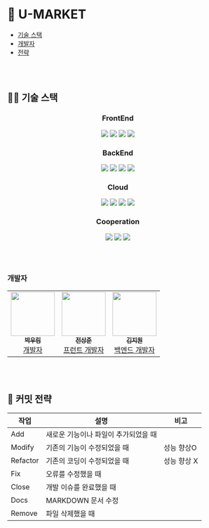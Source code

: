 # 🛒 U-MARKET

  * <a href="#-기술-스택">기술 스택</a>
  * <a href="#개발자">개발자</a>
  * <a href="#-커밋-전략"> 전략</a>


<br/>
<br/>

## 👨‍💻 기술 스택
<h3 align="center">  
  FrontEnd
</h3>
<p align="center">  
  <img src= "https://img.shields.io/badge/StyledComponents-Styledcomponents-orange?logo=Styled-components">
  <img src="https://img.shields.io/badge/ReactNative-ReactNative-yellowgreen?logo=React">
  <img src= "https://img.shields.io/badge/expo-expo-orange?logo=expo"/>
  <img src= "https://img.shields.io/badge/JavaScript-ES6-yellow?logo=javascript"/>
</p>   

<h3 align="center">  
 BackEnd
</h3>
<p align="center">  
  <img src="https://img.shields.io/badge/javascript-F7DF1E?logo=javascript&logoColor=white">
  <img src= "https://img.shields.io/badge/Node-green?logo=node-dot-js&logoColor=white"/>
  <img src= "https://img.shields.io/badge/Express-blue?logo=express"/>
  <img src="https://img.shields.io/badge/mysql-4479A1?logo=mysql&logoColor=white">
</p>  

<h3 align="center">  
  Cloud 
</h3>
<p align="center">
  <img src="https://img.shields.io/badge/AWS-Lamdba-red?logo=amazon-aws" />
  <img src="https://img.shields.io/badge/AWS-Severless-red?logo=amazon-aws" />
  <img src= "https://img.shields.io/badge/AWS-S3-red?logo=amazon-aws"/>
  <img src= "https://img.shields.io/badge/AWS-CloudFront-red?logo=amazon-aws"/>
</p>

<h3 align="center">  
  Cooperation
</h3>
<p align="center">
  <img src="https://img.shields.io/badge/GitHub-100000?logo=github" />
  <img src= "https://img.shields.io/badge/Git-FF4500?logo=git&logoColor=white"/>
  <img src="https://img.shields.io/badge/KakaoWork-white?logo=kakao&logoColor=yellow"/>
</p>
<br/>
<br/>


### 개발자

<table>
  <tr>
       <td align="center"><a href="https://github.com/woorim960"><img src="https://avatars.githubusercontent.com/u/56839474?v=4" width="100px;" alt=""/><br /><sub><b>박우림</b></sub></a><br /><a href="https://github.com/woorim960" title="Packaging/porting to new platform"> 개발자</a></td>
       <td align="center"><a href="https://github.com/jsj1510"><img src="https://avatars.githubusercontent.com/u/75245755?v=4" width="100px;" alt=""/><br /><sub><b>전상준</b></sub></a><br /><a href="https://github.com/jsj1510" title="Packaging/porting to new platform">프런트 개발자</a></td>
    <td align="center"><a href="https://github.com/kimjiwonpg98"><img src="https://avatars.githubusercontent.com/u/75289370?v=4" width="100px;" alt=""/><br /><sub><b>김지원</b></sub></a><br /><a href="https://github.com/kimjiwonpg98" title="Packaging/porting to new platform">백엔드 개발자</a></td>
  </tr>
</table>

<br/>
<br/>


## 🔗 커밋 전략

|작업|설명|비고|
|--|--|--|
|Add|새로운 기능이나 파일이 추가되었을 때||
|Modify|기존의 기능이 수정되었을 때|성능 향상O|
|Refactor|기존의 코딩이 수정되었을 때|성능 향상 X|
|Fix|오류를 수정했을 때||
|Close|개발 이슈를 완료했을 때||
|Docs|MARKDOWN 문서 수정||
|Remove|파일 삭제했을 때||




